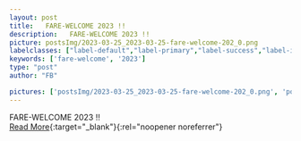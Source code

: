 ```yaml
---
layout: post
title:   FARE-WELCOME 2023 !!  
description:   FARE-WELCOME 2023 !!  
picture: postsImg/2023-03-25_2023-03-25-fare-welcome-202_0.png
labelclasses: ["label-default","label-primary","label-success","label-info","label-warning","label-danger"]
keywords: ['fare-welcome', '2023']
type: "post"
author: "FB"

pictures: ['postsImg/2023-03-25_2023-03-25-fare-welcome-202_0.png', 'postsImg/2023-03-25_2023-03-25-fare-welcome-202_1.png', 'postsImg/2023-03-25_2023-03-25-fare-welcome-202_2.png', 'postsImg/2023-03-25_2023-03-25-fare-welcome-202_3.png', 'postsImg/2023-03-25_2023-03-25-fare-welcome-202_4.png']
---
```

  FARE-WELCOME 2023 !!  <br>[Read More](#){:target="_blank"}{:rel="noopener noreferrer"}
